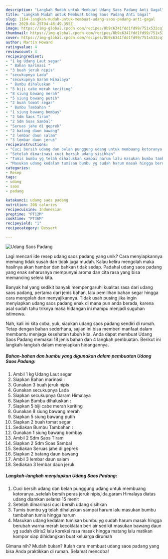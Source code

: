 ```yaml
---
description: "Langkah Mudah untuk Membuat Udang Saos Padang Anti Gagal"
title: "Langkah Mudah untuk Membuat Udang Saos Padang Anti Gagal"
slug: 1164-langkah-mudah-untuk-membuat-udang-saos-padang-anti-gagal
date: 2020-04-25T04:48:49.355Z
image: https://img-global.cpcdn.com/recipes/8b9c6341fdd1fd99/751x532cq70/udang-saos-padang-foto-resep-utama.jpg
thumbnail: https://img-global.cpcdn.com/recipes/8b9c6341fdd1fd99/751x532cq70/udang-saos-padang-foto-resep-utama.jpg
cover: https://img-global.cpcdn.com/recipes/8b9c6341fdd1fd99/751x532cq70/udang-saos-padang-foto-resep-utama.jpg
author: Martin Howard
ratingvalue: 4
reviewcount: 4
recipeingredient:
- "1 kg Udang Laut segar"
- " Bahan marinasi "
- "3 buah jeruk nipis"
- "secukupnya Lada"
- "secukupnya Garam Himalaya"
- " Bumbu dihaluskan "
- "5 biji cabe merah keriting"
- "8 siung bawang merah"
- "5 siung bawang putih"
- "2 buah tomat segar"
- " Bumbu Tambahan "
- "1 siung bawang bombay"
- "2 Sdm Saos Tiram"
- "2 Sdm Soas Sambal"
- "Seruas jahe di geprek"
- "2 batang daun bawang"
- "3 lembar daun salam"
- "3 lembar daun jeruk"
recipeinstructions:
- "Cuci bersih udang dan belah punggung udang untuk membuang kotoranya..setelah bersih peras jeruk nipis,lda,garam Himalaya diatas udang diamkan selama 15 menit"
- "Setelah dimarinasi cuci bersih udang sisihkan"
- "Tumis bumbu yg telah dihaluskan sampai harum lalu masukan bumbu tambahan tumis hingga harum"
- "Masukan udang kedalam tumisan bumbu yg sudah harum masak hingga berubah warna merah kecoklatan beri air sedikit masukan bawang daun yg sudah diiris2 lalu koreksi rasa masak hingga matang lalu matikan kompor siap dihidangkan buat keluarga dirumah"
categories:
- Resep
tags:
- udang
- saos
- padang

katakunci: udang saos padang 
nutrition: 208 calories
recipecuisine: Indonesian
preptime: "PT12M"
cooktime: "PT36M"
recipeyield: "1"
recipecategory: Dessert

---
```



![Udang Saos Padang](https://img-global.cpcdn.com/recipes/8b9c6341fdd1fd99/751x532cq70/udang-saos-padang-foto-resep-utama.jpg)

Lagi mencari ide resep udang saos padang yang unik? Cara menyiapkannya memang tidak susah dan tidak juga mudah. Kalau keliru mengolah maka hasilnya akan hambar dan bahkan tidak sedap. Padahal udang saos padang yang enak seharusnya mempunyai aroma dan cita rasa yang bisa memancing selera kita.



Banyak hal yang sedikit banyak mempengaruhi kualitas rasa dari udang saos padang, pertama dari jenis bahan, lalu pemilihan bahan segar hingga cara mengolah dan menyajikannya. Tidak usah pusing jika ingin menyiapkan udang saos padang enak di mana pun anda berada, karena asal sudah tahu triknya maka hidangan ini mampu menjadi suguhan istimewa.


Nah, kali ini kita coba, yuk, siapkan udang saos padang sendiri di rumah. Tetap dengan bahan sederhana, sajian ini bisa memberi manfaat dalam membantu menjaga kesehatan tubuh kita. Anda dapat membuat Udang Saos Padang memakai 18 jenis bahan dan 4 langkah pembuatan. Berikut ini langkah-langkah dalam menyiapkan hidangannya.

<!--inarticleads1-->

##### Bahan-bahan dan bumbu yang digunakan dalam pembuatan Udang Saos Padang:

1. Ambil 1 kg Udang Laut segar
1. Siapkan  Bahan marinasi :
1. Gunakan 3 buah jeruk nipis
1. Gunakan secukupnya Lada
1. Siapkan secukupnya Garam Himalaya
1. Siapkan  Bumbu dihaluskan :
1. Siapkan 5 biji cabe merah keriting
1. Gunakan 8 siung bawang merah
1. Siapkan 5 siung bawang putih
1. Siapkan 2 buah tomat segar
1. Sediakan  Bumbu Tambahan :
1. Gunakan 1 siung bawang bombay
1. Ambil 2 Sdm Saos Tiram
1. Siapkan 2 Sdm Soas Sambal
1. Sediakan Seruas jahe di geprek
1. Siapkan 2 batang daun bawang
1. Ambil 3 lembar daun salam
1. Sediakan 3 lembar daun jeruk




<!--inarticleads2-->

##### Langkah-langkah menyiapkan Udang Saos Padang:

1. Cuci bersih udang dan belah punggung udang untuk membuang kotoranya..setelah bersih peras jeruk nipis,lda,garam Himalaya diatas udang diamkan selama 15 menit
1. Setelah dimarinasi cuci bersih udang sisihkan
1. Tumis bumbu yg telah dihaluskan sampai harum lalu masukan bumbu tambahan tumis hingga harum
1. Masukan udang kedalam tumisan bumbu yg sudah harum masak hingga berubah warna merah kecoklatan beri air sedikit masukan bawang daun yg sudah diiris2 lalu koreksi rasa masak hingga matang lalu matikan kompor siap dihidangkan buat keluarga dirumah




Gimana nih? Mudah bukan? Itulah cara membuat udang saos padang yang bisa Anda praktikkan di rumah. Selamat mencoba!
